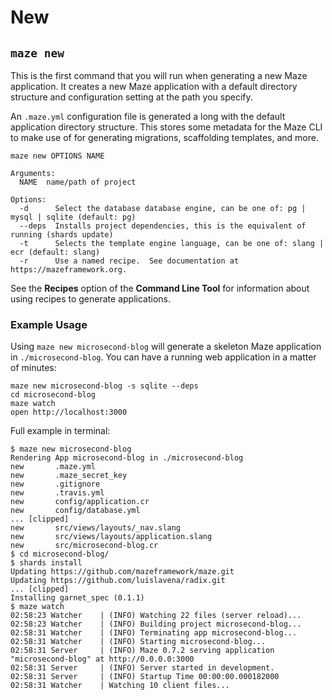 # New

## `maze new`

This is the first command that you will run when generating a new Maze application. It creates a new Maze application with a default directory structure and configuration setting at the path you specify.

An `.maze.yml` configuration file is generated a long with the default application directory structure. This stores some metadata for the Maze CLI to make use of for generating migrations, scaffolding templates, and more.

```text
maze new OPTIONS NAME

Arguments:
  NAME  name/path of project

Options:
  -d      Select the database database engine, can be one of: pg | mysql | sqlite (default: pg)
  --deps  Installs project dependencies, this is the equivalent of running (shards update)
  -t      Selects the template engine language, can be one of: slang | ecr (default: slang)
  -r      Use a named recipe.  See documentation at https://mazeframework.org.
```

See the **Recipes** option of the **Command Line Tool** for information about using recipes to generate applications.

### Example Usage

Using `maze new microsecond-blog` will generate a skeleton Maze application in `./microsecond-blog`. You can have a running web application in a matter of minutes:

```text
maze new microsecond-blog -s sqlite --deps
cd microsecond-blog
maze watch
open http://localhost:3000
```

Full example in terminal:

```text
$ maze new microsecond-blog
Rendering App microsecond-blog in ./microsecond-blog
new       .maze.yml
new       .maze_secret_key
new       .gitignore
new       .travis.yml
new       config/application.cr
new       config/database.yml
... [clipped]
new       src/views/layouts/_nav.slang
new       src/views/layouts/application.slang
new       src/microsecond-blog.cr
$ cd microsecond-blog/
$ shards install
Updating https://github.com/mazeframework/maze.git
Updating https://github.com/luislavena/radix.git
... [clipped]
Installing garnet_spec (0.1.1)
$ maze watch        
02:58:23 Watcher    | (INFO) Watching 22 files (server reload)...
02:58:23 Watcher    | (INFO) Building project microsecond-blog...
02:58:31 Watcher    | (INFO) Terminating app microsecond-blog...
02:58:31 Watcher    | (INFO) Starting microsecond-blog...
02:58:31 Server     | (INFO) Maze 0.7.2 serving application "microsecond-blog" at http://0.0.0.0:3000
02:58:31 Server     | (INFO) Server started in development.
02:58:31 Server     | (INFO) Startup Time 00:00:00.000182000
02:58:31 Watcher    | Watching 10 client files...
```

